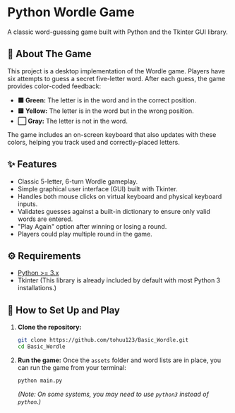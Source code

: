 # Python Wordle Game

A classic word-guessing game built with Python and the Tkinter GUI library.

## 📖 About The Game

This project is a desktop implementation of the Wordle game. Players have six attempts to guess a secret five-letter word. After each guess, the game provides color-coded feedback:

* **🟩 Green:** The letter is in the word and in the correct position.
* **🟨 Yellow:** The letter is in the word but in the wrong position.
* **⬜ Gray:** The letter is not in the word.

The game includes an on-screen keyboard that also updates with these colors, helping you track used and correctly-placed letters.

## ✨ Features

* Classic 5-letter, 6-turn Wordle gameplay.
* Simple graphical user interface (GUI) built with Tkinter.
* Handles both mouse clicks on virtual keyboard and physical keyboard inputs.
* Validates guesses against a built-in dictionary to ensure only valid words are entered.
* "Play Again" option after winning or losing a round.
* Players could play multiple round in the game. 

## ⚙️ Requirements

* [Python >= 3.x](https://www.python.org/downloads/)
* Tkinter (This library is already included by default with most Python 3 installations.)

## 🚀 How to Set Up and Play

1.  **Clone the repository:**
    ```bash
    git clone https://github.com/tohuu123/Basic_Wordle.git
    cd Basic_Wordle
    ``` 
2.  **Run the game:**
    Once the `assets` folder and word lists are in place, you can run the game from your terminal:
    ```bash
    python main.py
    ```
    *(Note: On some systems, you may need to use `python3` instead of `python`.)*
